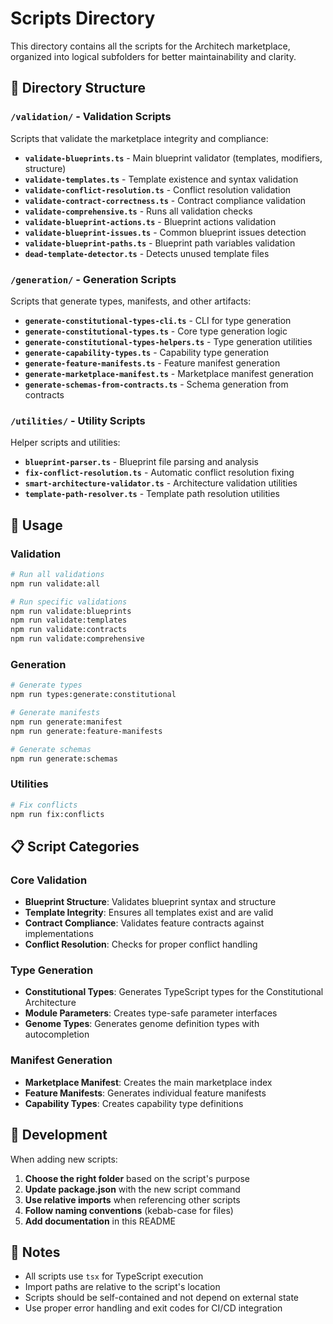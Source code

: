 # Scripts Directory

This directory contains all the scripts for the Architech marketplace, organized into logical subfolders for better maintainability and clarity.

## 📁 Directory Structure

### `/validation/` - Validation Scripts
Scripts that validate the marketplace integrity and compliance:

- **`validate-blueprints.ts`** - Main blueprint validator (templates, modifiers, structure)
- **`validate-templates.ts`** - Template existence and syntax validation
- **`validate-conflict-resolution.ts`** - Conflict resolution validation
- **`validate-contract-correctness.ts`** - Contract compliance validation
- **`validate-comprehensive.ts`** - Runs all validation checks
- **`validate-blueprint-actions.ts`** - Blueprint actions validation
- **`validate-blueprint-issues.ts`** - Common blueprint issues detection
- **`validate-blueprint-paths.ts`** - Blueprint path variables validation
- **`dead-template-detector.ts`** - Detects unused template files

### `/generation/` - Generation Scripts
Scripts that generate types, manifests, and other artifacts:

- **`generate-constitutional-types-cli.ts`** - CLI for type generation
- **`generate-constitutional-types.ts`** - Core type generation logic
- **`generate-constitutional-types-helpers.ts`** - Type generation utilities
- **`generate-capability-types.ts`** - Capability type generation
- **`generate-feature-manifests.ts`** - Feature manifest generation
- **`generate-marketplace-manifest.ts`** - Marketplace manifest generation
- **`generate-schemas-from-contracts.ts`** - Schema generation from contracts

### `/utilities/` - Utility Scripts
Helper scripts and utilities:

- **`blueprint-parser.ts`** - Blueprint file parsing and analysis
- **`fix-conflict-resolution.ts`** - Automatic conflict resolution fixing
- **`smart-architecture-validator.ts`** - Architecture validation utilities
- **`template-path-resolver.ts`** - Template path resolution utilities

## 🚀 Usage

### Validation
```bash
# Run all validations
npm run validate:all

# Run specific validations
npm run validate:blueprints
npm run validate:templates
npm run validate:contracts
npm run validate:comprehensive
```

### Generation
```bash
# Generate types
npm run types:generate:constitutional

# Generate manifests
npm run generate:manifest
npm run generate:feature-manifests

# Generate schemas
npm run generate:schemas
```

### Utilities
```bash
# Fix conflicts
npm run fix:conflicts
```

## 📋 Script Categories

### Core Validation
- **Blueprint Structure**: Validates blueprint syntax and structure
- **Template Integrity**: Ensures all templates exist and are valid
- **Contract Compliance**: Validates feature contracts against implementations
- **Conflict Resolution**: Checks for proper conflict handling

### Type Generation
- **Constitutional Types**: Generates TypeScript types for the Constitutional Architecture
- **Module Parameters**: Creates type-safe parameter interfaces
- **Genome Types**: Generates genome definition types with autocompletion

### Manifest Generation
- **Marketplace Manifest**: Creates the main marketplace index
- **Feature Manifests**: Generates individual feature manifests
- **Capability Types**: Creates capability type definitions

## 🔧 Development

When adding new scripts:

1. **Choose the right folder** based on the script's purpose
2. **Update package.json** with the new script command
3. **Use relative imports** when referencing other scripts
4. **Follow naming conventions** (kebab-case for files)
5. **Add documentation** in this README

## 📝 Notes

- All scripts use `tsx` for TypeScript execution
- Import paths are relative to the script's location
- Scripts should be self-contained and not depend on external state
- Use proper error handling and exit codes for CI/CD integration
